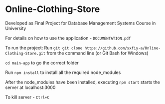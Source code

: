 # Online-Clothing-Store

Developed as Final Project for Database Management Systems Course in University  

For details on how to use the application - `DOCUMENTATION.pdf`  

To run the project: 
Run `git git clone https://github.com/sxfiy-a/Online-Clothing-Store.git` from the command line (or Git Bash for Windows)  
  
 `cd main-app` to go the correct folder  
   
 Run `npm install` to install all the required node_modules  
   
After the node_modules have been installed, executing `npm start` starts the server at localhost:3000  

To kill server - `Ctrl+C`  
 

